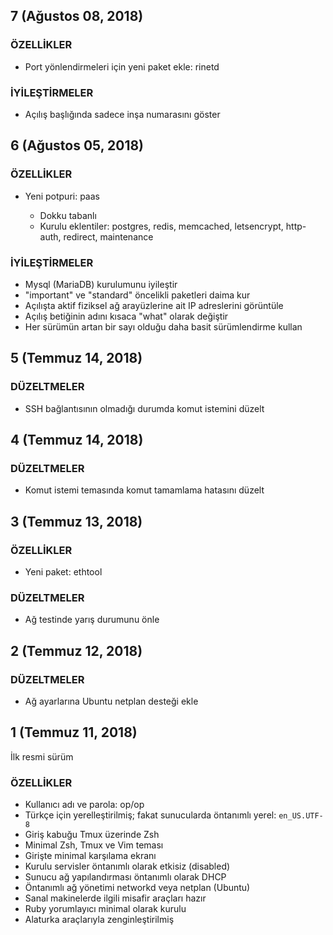 ## 7 (Ağustos 08, 2018)

### ÖZELLİKLER

- Port yönlendirmeleri için yeni paket ekle: rinetd

### İYİLEŞTİRMELER

- Açılış başlığında sadece inşa numarasını göster

## 6 (Ağustos 05, 2018)

### ÖZELLİKLER

- Yeni potpuri: paas

  + Dokku tabanlı
  + Kurulu eklentiler: postgres, redis, memcached, letsencrypt, http-auth, redirect, maintenance

### İYİLEŞTİRMELER

- Mysql (MariaDB) kurulumunu iyileştir
- "important" ve "standard" öncelikli paketleri daima kur
- Açılışta aktif fiziksel ağ arayüzlerine ait IP adreslerini görüntüle
- Açılış betiğinin adını kısaca "what" olarak değiştir
- Her sürümün artan bir sayı olduğu daha basit sürümlendirme kullan

## 5 (Temmuz 14, 2018)

### DÜZELTMELER

- SSH bağlantısının olmadığı durumda komut istemini düzelt

## 4 (Temmuz 14, 2018)

### DÜZELTMELER

- Komut istemi temasında komut tamamlama hatasını düzelt

## 3 (Temmuz 13, 2018)

### ÖZELLİKLER

- Yeni paket: ethtool

### DÜZELTMELER

- Ağ testinde yarış durumunu önle

## 2 (Temmuz 12, 2018)

### DÜZELTMELER

- Ağ ayarlarına Ubuntu netplan desteği ekle

## 1 (Temmuz 11, 2018)

İlk resmi sürüm

### ÖZELLİKLER

- Kullanıcı adı ve parola: op/op
- Türkçe için yerelleştirilmiş; fakat sunucularda öntanımlı yerel: `en_US.UTF-8`
- Giriş kabuğu Tmux üzerinde Zsh
- Minimal Zsh, Tmux ve Vim teması
- Girişte minimal karşılama ekranı
- Kurulu servisler öntanımlı olarak etkisiz (disabled)
- Sunucu ağ yapılandırması öntanımlı olarak DHCP
- Öntanımlı ağ yönetimi networkd veya netplan (Ubuntu)
- Sanal makinelerde ilgili misafir araçları hazır
- Ruby yorumlayıcı minimal olarak kurulu
- Alaturka araçlarıyla zenginleştirilmiş
